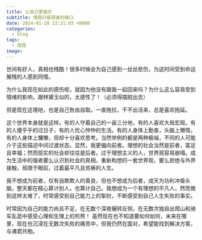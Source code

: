 ```yaml
---
title: 让自己更强大
subtitle: 懦弱只是弱者的接口
date: 2024-01-20 22:21:03 +8000
categories:
  - blog
tags:
  - 感悟
image:
---
```



世间有好人，真相也残酷！很多时候会为自己感到一丝丝悲伤，为这时间受到命运摧残的人感到同情。

为什么我现在如此的感伤呢，就因为他没有跟我一起回来吗？为什么这么容易受到情绪的影响，跟林黛玉似的，太感性了！（必须得摆脱出去）

但是现在这境地，也是自己咎由自取。一直拖拉，干不出活来，总是喜欢拖延。

这个世界本身就是这样。有的人守着自己的一亩三分地，有的人喜欢大局宏观。有的人傻乎乎的过日子，有的人忧心忡忡的生活。有的人身体上勤奋，头脑上懒惰，有的人身体上慵懒，但却十分喜欢思考。当然举例的都是两种极端，不同的人可能介于这些描述中间过渡状态。显然，我更偏向前者。理想的社会当然是前者，富足且幸福；然而现实的社会却往往是后者。过于理想主义的人，世界观容易崩塌。成为生活中的强者要么认识到社会的真相，重新构想的一套世界观，要么拒绝与外界接触，局限于眼前，过着最平凡且贫瘠的人生。

我不想成为前者，仅有自欺欺人的善良，但也不想成为后者，成天为功利冲昏头脑，整天都在精心算计别人，也算计自己。我想成为一个有理想的平凡人，然而做到这样太难了，时常感受到自己能力上的掣肘，不断感受到自己人生失败的事实。

时常因为自己的能力尚且不足，在无数个深夜辗转反侧，在无数次独自出爬山和骑车乱逛中感受心理和生理上的煎熬！
虽然现在也不知道要如何如何，未来在哪里，现在也沉浸在无数次失败的痛苦中，但我仍然在面对，希望能找到解决方案，与诸君共勉。